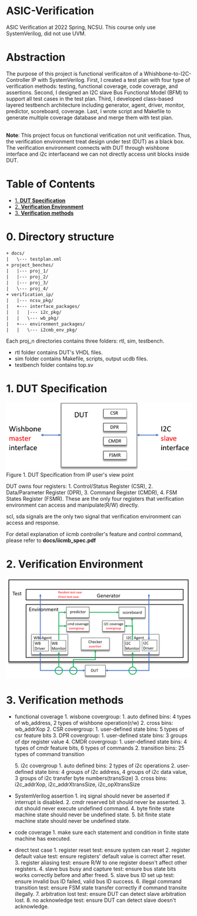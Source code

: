 # ASIC-Verification
ASIC Verification at 2022 Spring, NCSU. This course only use SystemVerilog, did not use UVM.

# Abstraction
The purpose of this project is functional verificaiton of a Whishbone-to-I2C-Controller IP with SystemVerilog. 
First, I created a test plan with four type of verification methods: testing, functional coverage, code coverage, and assertions. Second, I designed an I2C slave Bus Functional Model (BFM) to support all test cases in the test plan. Third, I developed class-based layered testbench architecture including generator, agent, driver, monitor, predictor, scoreboard, coverage. Last, I wrote script and Makefile to generate multiple coverage database and merge them with test plan.

<br>**Note**: This project focus on functional verification not unit verification. Thus, the verification environment treat design under test (DUT) as a black box. The verification environment connects with DUT through wishbone interface and i2c interfaceand we can not directly access unit blocks inside DUT.

# Table of Contents
- [1. **DUT Specification**](#1-dut-specification)
- [2. **Verification Environment**](#2-verification-environment)
- [3. **Verification methods**](#3-verification-methods)

# 0. **Directory structure**

```
+ docs/
|   \--- testplan.xml
+ project_benches/
|   |--- proj_1/
|   |--- proj_2/
|   |--- proj_3/
|   \--- proj_4/
+ verification_ip/
|   |--- ncsu_pkg/
|   +--- interface_packages/
|   |   |--- i2c_pkg/
|   |   \--- wb_pkg/
|   +--- environment_packages/
|   |   \--- i2cmb_env_pkg/
```

Each proj_n directories contains three folders: rtl, sim, testbench.
- rtl folder contains DUT's VHDL files.
- sim folder contains Makefile, scripts, output ucdb files.
- testbench folder contains top.sv

# 1. DUT Specification 

![hls](./pic/dut_arch.png)
Figure 1. DUT Specification  from IP user's view point

DUT owns four registers: 1. Control/Status Register (CSR), 2. Data/Parameter Register (DPR), 3. Command Register (CMDR), 4. FSM States Register (FSMR).
These are the only four registers that verification environment can access and manipulate(R/W) directly.

scl, sda signals are the only two signal that verification environment can access and response.

For detail explanation of iicmb controller's feature and control command, please refer to **docs/iicmb_spec.pdf**

# 2. Verification Environment
![hls](./pic/ver_arch.png)

# 3. Verification methods

- functional coverage
    1\. wisbone covergroup:
        1. auto defined bins: 4 types of wb_address, 2 types of wishbone operation(r/w) 
        2. cross bins: wb_addrXop
    2\. CSR covergroup:
        1. user-defined state bins:  5 types of csr feature bits
    3\. DPR covergroup:
        1. user-defined state bins: 3 groups of dpr register value
    4\. CMDR covergroup:
        1. user-defined state bins: 4 types of cmdr feature bits, 6 types of commands
        2. transition bins: 25 types of command transition

    5\. i2c covergroup
        1. auto defined bins: 2 types of i2c operations
        2. user-defined state bins: 4 groups of i2c address, 4 groups of i2c data value, 3 groups of i2c transfer byte numbers(transSize)
        3. cross bins: i2c_addrXop, i2c_addrXtransSize, i2c_opXtransSize

- SystemVerilog assertion
    1\. irq signal should never be asserted if interrupt is disabled.
    2\. cmdr reserved bit should never be asserted.
    3\. dut should never execute undefined command.
    4\. byte finite state machine state should never be undefined state.
    5\. bit finite state machine state should never be undefined state.

- code coverage
    1\. make sure each statement and condition in finite state machine has executed.

- direct test case
    1\. register reset test: ensure system can reset
    2\. register default value test: ensure registers' default value is correct after reset.
    3\. register aliasing test: ensure R/W to one register doesn't affect other registers.
    4\. slave bus busy and capture test: ensure bus state bits works correctly before and after freed.
    5\. slave bus ID set up test: ensure invalid bus ID failed, valid bus ID success.
    6\. illegal command transition test: ensure FSM state transfer correctly if command transite illegally.
    7\. arbitration lost test: ensure DUT can detect slave arbitration lost.
    8\. no acknowledge test: ensure DUT can detect slave doesn't acknowledge.